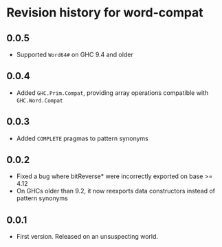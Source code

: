 # Revision history for word-compat

## 0.0.5

* Supported `Word64#` on GHC 9.4 and older

## 0.0.4

* Added `GHC.Prim.Compat`, providing array operations compatible with `GHC.Word.Compat`
## 0.0.3

* Added `COMPLETE` pragmas to pattern synonyms

## 0.0.2

* Fixed a bug where bitReverse* were incorrectly exported on base >= 4.12
* On GHCs older than 9.2, it now reexports data constructors instead of pattern synonyms

## 0.0.1

* First version. Released on an unsuspecting world.
